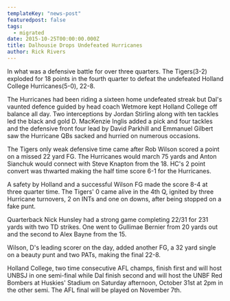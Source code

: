 ```yaml
---
templateKey: "news-post"
featuredpost: false
tags:
  - migrated
date: 2015-10-25T00:00:00.000Z
title: Dalhousie Drops Undefeated Hurricanes
author: Rick Rivers
---
```


In what was a defensive battle for over three quarters. The Tigers(3-2) exploded for 18 points in the fourth quarter to defeat the undefeated Holland College Hurricanes(5-0), 22-8. 

The Hurricanes had been riding a sixteen home undefeated streak but Dal's vaunted defence guided by head coach Wetmore kept Holland College off balance all day.  Two interceptions by Jordan Stirling along with ten tackles led the black and gold D.  MacKenzie Inglis added a pick and four tackles and the defensive front four lead by David Parkhill and Emmanuel Gilbert saw the Hurricane QBs sacked and hurried on numerous occasions.

The Tigers only weak defensive time came after Rob Wilson scored a point on a missed 22 yard FG.  The Hurricanes would march 75 yards and Anton Sianchuk would connect with Steve Knapton from the 18.  HC's 2 point convert was thwarted making the half time score 6-1 for the Hurricanes.

A safety by Holland and a successful Wilson FG made the score 8-4 at three quarter time.  The Tigers' 0 came alive in the 4th Q, ignited by three Hurricane turnovers, 2 on INTs and one on downs, after being stopped on a fake punt.

Quarterback Nick Hunsley had a strong game completing 22/31 for 231 yards with two TD strikes.  One went to Gullimae Bernier from 20 yards out and the second to Alex Bayne from the 15.

Wilson, D's leading scorer on the day, added another FG, a 32 yard single on a beauty punt and two PATs, making the final 22-8.

Holland College, two time consecutive AFL champs, finish first and will host UNBSJ in one semi-final while Dal finish second and will host the UNBF Red Bombers at Huskies' Stadium on Saturday afternoon, October 31st at 2pm in the other semi.  The AFL final will be played on November 7th.